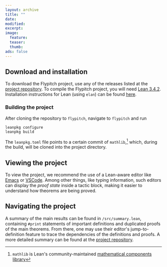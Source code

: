 ```yaml
---
layout: archive
title: ""
date:
modified:
excerpt:
image:
  feature:
  teaser:
  thumb:
ads: false
---
```


## Download and installation
To download the Flypitch project, use any of the releases listed at the [project repository](https://github.com/flypitch/flypitch). To compile the Flypitch project, you will need [Lean 3.4.2](https://leanprover.github.io/download/). Installation instructions for Lean (using `elan`) can be found [here](https://github.com/leanprover-community/mathlib/blob/master/docs/elan.md).

### Building the project
After cloning the repository to `flypitch`, navigate to `flypitch` and run

	leanpkg configure
	leanpkg build

The `leanpkg.toml` file points to a certain commit of `mathlib`,[^1] which, during the build, will be cloned into the project directory.

## Viewing the project
To view the project, we recommend the use of a Lean-aware editor like [Emacs](https://github.com/leanprover/lean-mode) or [VSCode](https://github.com/leanprover/vscode-lean). Among other things, like typing information, such editors can display the _proof state_ inside a tactic block, making it easier to understand how theorems are being proved.

## Navigating the project

A summary of the main results can be found in `/src/summary.lean`, containing `#print` statements of important definitions and duplicated proofs of the main theorems. From there, one may use their editor's jump-to-definition feature to trace the dependencies of the definitions and proofs. A more detailed summary can be found at the [project repository](https://github.com/flypitch/flypitch).

[^1]: `mathlib` is Lean's community-maintained [mathematical components library](https://github.com/leanprover-community/mathlib/)
